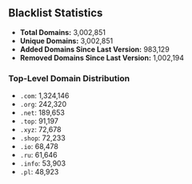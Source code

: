 ## Blacklist Statistics

- **Total Domains:** 3,002,851
- **Unique Domains:** 3,002,851
- **Added Domains Since Last Version:** 983,129
- **Removed Domains Since Last Version:** 1,002,194

### Top-Level Domain Distribution

-  `.com`: 1,324,146
-  `.org`: 242,320
-  `.net`: 189,653
-  `.top`: 91,197
-  `.xyz`: 72,678
-  `.shop`: 72,233
-  `.io`: 68,478
-  `.ru`: 61,646
-  `.info`: 53,903
-  `.pl`: 48,923
